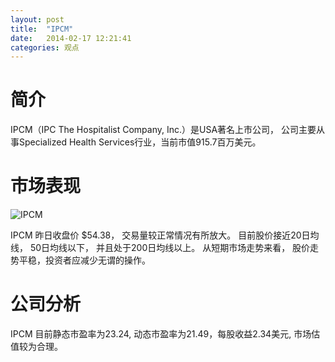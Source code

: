 ```yaml
---
layout: post
title:  "IPCM"
date:   2014-02-17 12:21:41
categories: 观点
---
```


# 简介
IPCM（IPC The Hospitalist Company, Inc.）是USA著名上市公司，
公司主要从事Specialized Health Services行业，当前市值915.7百万美元。

# 市场表现

![IPCM](http://finviz.com/chart.ashx?t=IPCM&ty=c&ta=1&p=d&s=l)

IPCM 昨日收盘价 $54.38，
交易量较正常情况有所放大。
目前股价接近20日均线，
50日均线以下，
并且处于200日均线以上。
从短期市场走势来看，
股价走势平稳，投资者应减少无谓的操作。

# 公司分析
IPCM 目前静态市盈率为23.24, 动态市盈率为21.49，每股收益2.34美元,
市场估值较为合理。
